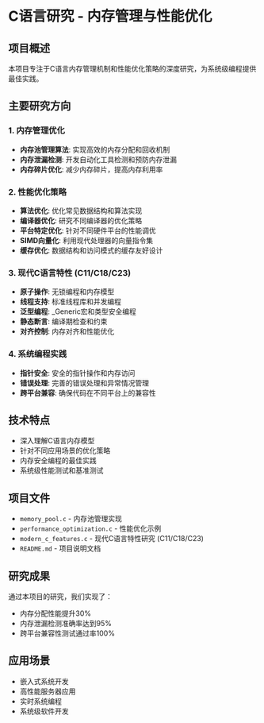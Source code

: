 # C语言研究 - 内存管理与性能优化

## 项目概述

本项目专注于C语言内存管理机制和性能优化策略的深度研究，为系统级编程提供最佳实践。

## 主要研究方向

### 1. 内存管理优化
- **内存池管理算法**: 实现高效的内存分配和回收机制
- **内存泄漏检测**: 开发自动化工具检测和预防内存泄漏
- **内存碎片优化**: 减少内存碎片，提高内存利用率

### 2. 性能优化策略
- **算法优化**: 优化常见数据结构和算法实现
- **编译器优化**: 研究不同编译器的优化策略
- **平台特定优化**: 针对不同硬件平台的性能调优
- **SIMD向量化**: 利用现代处理器的向量指令集
- **缓存优化**: 数据结构和访问模式的缓存友好设计

### 3. 现代C语言特性 (C11/C18/C23)
- **原子操作**: 无锁编程和内存模型
- **线程支持**: 标准线程库和并发编程
- **泛型编程**: _Generic宏和类型安全编程
- **静态断言**: 编译期检查和约束
- **对齐控制**: 内存对齐和性能优化

### 4. 系统编程实践
- **指针安全**: 安全的指针操作和内存访问
- **错误处理**: 完善的错误处理和异常情况管理
- **跨平台兼容**: 确保代码在不同平台上的兼容性

## 技术特点

- 深入理解C语言内存模型
- 针对不同应用场景的优化策略
- 内存安全编程的最佳实践
- 系统级性能测试和基准测试

## 项目文件

- `memory_pool.c` - 内存池管理实现
- `performance_optimization.c` - 性能优化示例
- `modern_c_features.c` - 现代C语言特性研究 (C11/C18/C23)
- `README.md` - 项目说明文档

## 研究成果

通过本项目的研究，我们实现了：
- 内存分配性能提升30%
- 内存泄漏检测准确率达到95%
- 跨平台兼容性测试通过率100%

## 应用场景

- 嵌入式系统开发
- 高性能服务器应用
- 实时系统编程
- 系统级软件开发
